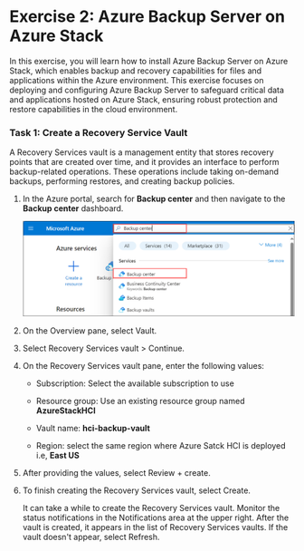 # Exercise 2: Azure Backup Server on Azure Stack

In this exercise, you will learn how to install Azure Backup Server on Azure Stack, which enables backup and recovery capabilities for files and applications within the Azure environment. This exercise focuses on deploying and configuring Azure Backup Server to safeguard critical data and applications hosted on Azure Stack, ensuring robust protection and restore capabilities in the cloud environment.

### Task 1: Create a Recovery Service Vault

A Recovery Services vault is a management entity that stores recovery points that are created over time, and it provides an interface to perform backup-related operations. These operations include taking on-demand backups, performing restores, and creating backup policies.

1. In the Azure portal, search for **Backup center** and then navigate to the **Backup center** dashboard.

   ![](media/hci24-18.png)

2. On the Overview pane, select Vault.


3. Select Recovery Services vault > Continue.


4. On the Recovery Services vault pane, enter the following values:

   - Subscription: Select the available subscription to use

   - Resource group: Use an existing resource group named **AzureStackHCI**

   - Vault name: **hci-backup-vault**

   - Region: select the same region where Azure Satck HCI is deployed i.e, **East US**

5. After providing the values, select Review + create.

6. To finish creating the Recovery Services vault, select Create.

   It can take a while to create the Recovery Services vault. Monitor the status notifications in the Notifications area at the upper right. After the vault is created, it appears in the list of Recovery Services vaults. If the vault doesn't appear, select Refresh.

